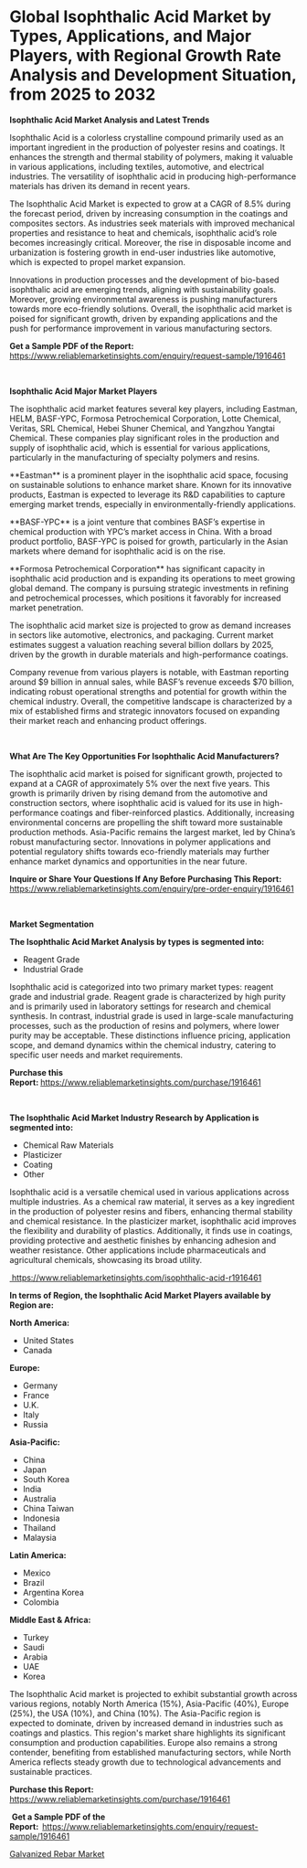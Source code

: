 <p><h1>Global Isophthalic Acid Market by Types, Applications, and Major Players, with Regional Growth Rate Analysis and Development Situation, from 2025 to 2032</h1></p><p><strong>Isophthalic Acid Market Analysis and Latest Trends</strong></p>
<p><p>Isophthalic Acid is a colorless crystalline compound primarily used as an important ingredient in the production of polyester resins and coatings. It enhances the strength and thermal stability of polymers, making it valuable in various applications, including textiles, automotive, and electrical industries. The versatility of isophthalic acid in producing high-performance materials has driven its demand in recent years.</p><p>The Isophthalic Acid Market is expected to grow at a CAGR of 8.5% during the forecast period, driven by increasing consumption in the coatings and composites sectors. As industries seek materials with improved mechanical properties and resistance to heat and chemicals, isophthalic acid’s role becomes increasingly critical. Moreover, the rise in disposable income and urbanization is fostering growth in end-user industries like automotive, which is expected to propel market expansion.</p><p>Innovations in production processes and the development of bio-based isophthalic acid are emerging trends, aligning with sustainability goals. Moreover, growing environmental awareness is pushing manufacturers towards more eco-friendly solutions. Overall, the isophthalic acid market is poised for significant growth, driven by expanding applications and the push for performance improvement in various manufacturing sectors.</p></p>
<p><strong>Get a Sample PDF of the Report:&nbsp;</strong> <a href="https://www.reliablemarketinsights.com/enquiry/request-sample/1916461?utm_campaign=2179&utm_medium=2&utm_source=Github&utm_content=ia&utm_term=01042025&utm_id=isophthalic-acid">https://www.reliablemarketinsights.com/enquiry/request-sample/1916461</a></p>
<p>&nbsp;</p>
<p><strong>Isophthalic Acid Major Market Players</strong></p>
<p><p>The isophthalic acid market features several key players, including Eastman, HELM, BASF-YPC, Formosa Petrochemical Corporation, Lotte Chemical, Veritas, SRL Chemical, Hebei Shuner Chemical, and Yangzhou Yangtai Chemical. These companies play significant roles in the production and supply of isophthalic acid, which is essential for various applications, particularly in the manufacturing of specialty polymers and resins.</p><p>**Eastman** is a prominent player in the isophthalic acid space, focusing on sustainable solutions to enhance market share. Known for its innovative products, Eastman is expected to leverage its R&D capabilities to capture emerging market trends, especially in environmentally-friendly applications.</p><p>**BASF-YPC** is a joint venture that combines BASF’s expertise in chemical production with YPC’s market access in China. With a broad product portfolio, BASF-YPC is poised for growth, particularly in the Asian markets where demand for isophthalic acid is on the rise.</p><p>**Formosa Petrochemical Corporation** has significant capacity in isophthalic acid production and is expanding its operations to meet growing global demand. The company is pursuing strategic investments in refining and petrochemical processes, which positions it favorably for increased market penetration.</p><p>The isophthalic acid market size is projected to grow as demand increases in sectors like automotive, electronics, and packaging. Current market estimates suggest a valuation reaching several billion dollars by 2025, driven by the growth in durable materials and high-performance coatings.</p><p>Company revenue from various players is notable, with Eastman reporting around $9 billion in annual sales, while BASF’s revenue exceeds $70 billion, indicating robust operational strengths and potential for growth within the chemical industry. Overall, the competitive landscape is characterized by a mix of established firms and strategic innovators focused on expanding their market reach and enhancing product offerings.</p></p>
<p>&nbsp;</p>
<p><strong>What Are The Key Opportunities For Isophthalic Acid Manufacturers?</strong></p>
<p><p>The isophthalic acid market is poised for significant growth, projected to expand at a CAGR of approximately 5% over the next five years. This growth is primarily driven by rising demand from the automotive and construction sectors, where isophthalic acid is valued for its use in high-performance coatings and fiber-reinforced plastics. Additionally, increasing environmental concerns are propelling the shift toward more sustainable production methods. Asia-Pacific remains the largest market, led by China’s robust manufacturing sector. Innovations in polymer applications and potential regulatory shifts towards eco-friendly materials may further enhance market dynamics and opportunities in the near future.</p></p>
<p><strong>Inquire or Share Your Questions If Any Before Purchasing This Report:</strong> <a href="https://www.reliablemarketinsights.com/enquiry/pre-order-enquiry/1916461?utm_campaign=2179&utm_medium=2&utm_source=Github&utm_content=ia&utm_term=01042025&utm_id=isophthalic-acid">https://www.reliablemarketinsights.com/enquiry/pre-order-enquiry/1916461</a></p>
<p>&nbsp;</p>
<p><strong>Market Segmentation</strong></p>
<p><strong>The Isophthalic Acid Market Analysis by types is segmented into:</strong></p>
<p><ul><li>Reagent Grade</li><li>Industrial Grade</li></ul></p>
<p><p>Isophthalic acid is categorized into two primary market types: reagent grade and industrial grade. Reagent grade is characterized by high purity and is primarily used in laboratory settings for research and chemical synthesis. In contrast, industrial grade is used in large-scale manufacturing processes, such as the production of resins and polymers, where lower purity may be acceptable. These distinctions influence pricing, application scope, and demand dynamics within the chemical industry, catering to specific user needs and market requirements.</p></p>
<p><strong>Purchase this Report:&nbsp;</strong><a href="https://www.reliablemarketinsights.com/purchase/1916461?utm_campaign=2179&utm_medium=2&utm_source=Github&utm_content=ia&utm_term=01042025&utm_id=isophthalic-acid">https://www.reliablemarketinsights.com/purchase/1916461</a></p>
<p>&nbsp;</p>
<p><strong>The Isophthalic Acid Market Industry Research by Application is segmented into:</strong></p>
<p><ul><li>Chemical Raw Materials</li><li>Plasticizer</li><li>Coating</li><li>Other</li></ul></p>
<p><p>Isophthalic acid is a versatile chemical used in various applications across multiple industries. As a chemical raw material, it serves as a key ingredient in the production of polyester resins and fibers, enhancing thermal stability and chemical resistance. In the plasticizer market, isophthalic acid improves the flexibility and durability of plastics. Additionally, it finds use in coatings, providing protective and aesthetic finishes by enhancing adhesion and weather resistance. Other applications include pharmaceuticals and agricultural chemicals, showcasing its broad utility.</p></p>
<p><a href="https://www.reliablemarketinsights.com/isophthalic-acid-r1916461?utm_campaign=2179&utm_medium=2&utm_source=Github&utm_content=ia&utm_term=01042025&utm_id=isophthalic-acid">&nbsp;https://www.reliablemarketinsights.com/isophthalic-acid-r1916461</a></p>
<p><strong>In terms of Region, the Isophthalic Acid Market Players available by Region are:</strong></p>
<p>
    <p> <strong> North America: </strong>
        <ul>
            <li>United States</li>
            <li>Canada</li>
        </ul>
        </p> 
    <p> <strong> Europe: </strong>
        <ul>
            <li>Germany</li>
            <li>France</li>
            <li>U.K.</li>
            <li>Italy</li>
            <li>Russia</li>
        </ul>
        </p> 
    <p> <strong> Asia-Pacific: </strong>
        <ul>
            <li>China</li>
            <li>Japan</li>
            <li>South Korea</li>
            <li>India</li>
            <li>Australia</li>
            <li>China Taiwan</li>
            <li>Indonesia</li>
            <li>Thailand</li>
            <li>Malaysia</li>
        </ul>
        </p> 
    <p> <strong> Latin America: </strong>
        <ul>
            <li>Mexico</li>
            <li>Brazil</li>
            <li>Argentina Korea</li>
            <li>Colombia</li>
        </ul>
        </p> 
    <p> <strong> Middle East & Africa: </strong>
        <ul>
            <li>Turkey</li>
            <li>Saudi</li>
            <li>Arabia</li>
            <li>UAE</li>
            <li>Korea</li>
        </ul>
    </p>
    </p>
<p><p>The Isophthalic Acid market is projected to exhibit substantial growth across various regions, notably North America (15%), Asia-Pacific (40%), Europe (25%), the USA (10%), and China (10%). The Asia-Pacific region is expected to dominate, driven by increased demand in industries such as coatings and plastics. This region's market share highlights its significant consumption and production capabilities. Europe also remains a strong contender, benefiting from established manufacturing sectors, while North America reflects steady growth due to technological advancements and sustainable practices.</p></p>
<p><strong>Purchase this Report: </strong><a href="https://www.reliablemarketinsights.com/purchase/1916461?utm_campaign=2179&utm_medium=2&utm_source=Github&utm_content=ia&utm_term=01042025&utm_id=isophthalic-acid">https://www.reliablemarketinsights.com/purchase/1916461</a></p>
<p>&nbsp;<strong>Get a Sample PDF of the Report:&nbsp;&nbsp;</strong><a href="https://www.reliablemarketinsights.com/enquiry/request-sample/1916461?utm_campaign=2179&utm_medium=2&utm_source=Github&utm_content=ia&utm_term=01042025&utm_id=isophthalic-acid">https://www.reliablemarketinsights.com/enquiry/request-sample/1916461</a></p>
<p><strong></strong></p>
<p><p><a href="https://github.com/JakirUddin651/Market-Research-Report-List-2/blob/main/galvanized-rebar-market.md?utm_campaign=2179&utm_medium=2&utm_source=Github&utm_content=ia&utm_term=01042025&utm_id=isophthalic-acid">Galvanized Rebar Market</a></p></p>
